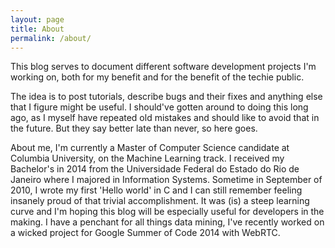 ```yaml
---
layout: page
title: About
permalink: /about/
---
```


This blog serves to document different software development projects I'm working on, both for my benefit and for the benefit of the techie public. 

The idea is to post tutorials, describe bugs and their fixes and anything else that I figure might be useful. I should've gotten around to doing this long ago, as I myself have repeated old mistakes and should like to avoid that in the future. But they say better late than never, so here goes.

About me, I'm currently a Master of Computer Science candidate at Columbia University, on the Machine Learning track. I received my Bachelor's in 2014 from the Universidade Federal do Estado do Rio de Janeiro where I majored in Information Systems. Sometime in September of 2010, I wrote my first 'Hello world' in C and I can still remember feeling insanely proud of that trivial accomplishment. It was (is) a steep learning curve and I'm hoping this blog will be especially useful for developers in the making. I have a penchant for all things data mining, I've recently worked on a wicked project for Google Summer of Code 2014 with WebRTC. 


